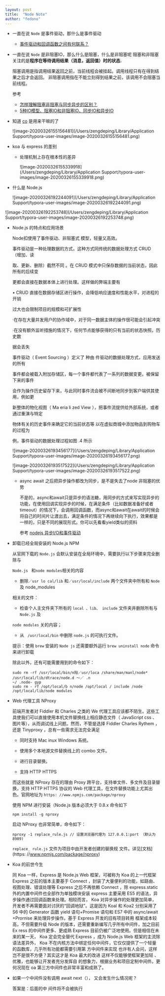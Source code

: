 ```yaml
---
layout: post
title:  "Node Note"
author: "fedono"
---
```


- 一直在说 `Node` 是事件驱动，那什么是事件驱动

  - [事件驱动和回调函数之间有何联系？](https://www.zhihu.com/question/30396023/answer/447966119)

- 一直在说 `Node` 是非阻塞IO，那么什么是阻塞，什么是非阻塞呢
  阻塞和非阻塞关注的是**程序在等待调用结果（消息，返回值）时的状态.**

  阻塞调用是指调用结果返回之前，当前线程会被挂起。调用线程只有在得到结果之后才会返回。
  非阻塞调用指在不能立刻得到结果之前，该调用不会阻塞当前线程。

  参考

  	- [怎样理解阻塞非阻塞与同步异步的区别？](https://www.zhihu.com/question/19732473/answer/241673170)
  	- [5种IO模型、阻塞IO和非阻塞IO、同步IO和异步IO](https://blog.csdn.net/tjiyu/article/details/52959418)

- 知道 [co](https://github.com/tj/co) 是用来干嘛的了

  ![image-20200326155156481](/Users/zengdeping/Library/Application Support/typora-user-images/image-20200326155156481.png)

- koa 与 express 的差别

  - 处理机制上存在根本性的差异

    ![image-20200326155339918](/Users/zengdeping/Library/Application Support/typora-user-images/image-20200326155339918.png)

- 什么是 Node.js

  ![image-20200326192244091](/Users/zengdeping/Library/Application Support/typora-user-images/image-20200326192244091.png)

![image-20200326192253748](/Users/zengdeping/Library/Application Support/typora-user-images/image-20200326192253748.png)

- Node.js 的特点和应用场景

  Node扣使用了事件驱动、非阻塞式 模型，轻量又高效。

  事件驱动是一种处理数据的方式，这种方式同传统的数据处理方式 CRUD （增加、读

  取、更新、删除）截然不同 。在 CRUD 模式中只保存数据的当前状态，因此所有的后续变

  更都会直接在数据本体上进行处理。这样做的弊端主要有

  • CRUD 直接在数据存储区进行操作，会降低响应速度和性能水平，对进程的开销

  过大也会限制项目的规模和可扩展性

  ·在存在大量并发用户的协作域中，对于同一数据主体的操作很可能会引起冲突

  ·在没有额外监听措施的情况下，任何节点能够获得的只有当前的状态快照，历史数

  据会丢失

  事件驱动（ Event Sourcing ）定义了 种由 件驱动的数据处理方式，应用发送的所有

  事件都会被载入附加存储区，每一个事件都代表了一系列的数据变更。被保留下来的事件

  会作为操作历史留存下来，与此同时事件流会被不间断地同步到客户端供其使用，例如更

  新整体的物化视图（ Ma eria li zed View ），把事件流提供给外部系统，或者通过重演与特定

  物体有关的历史事件来确定它的当前状态等 以在虚拟商城中添加物品到购物车的过程为

  例，事件驱动的数据处理过程如图 .4 所示

  ![image-20200326193456177](/Users/zengdeping/Library/Application Support/typora-user-images/image-20200326193456177.png)

  ![image-20200326193517522](/Users/zengdeping/Library/Application Support/typora-user-images/image-20200326193517522.png)

  - async await 之后把异步操作都改为同步，是不是失去了node 非阻塞的优势

    不是的，async和await只是异步的语法糖，用同步的方式来写实现异步的功能，在使用回调实现异步的时候，在满足条件（比如数据准备好或者timeout）的情况下，会调用回调函数，而async和await在await的时候会将自己的时间片让渡出去，满足条件的情况下再继续向下执行，效果都是一样的，只是不同的展现形式。你可以先看看yield类似的资料

    参考 [nodejs 异步I/O和事件驱动](https://segmentfault.com/a/1190000005173218)

- 卸载已经全局安装的 Node.js NPM 

  从官网下载的 `Node.js` 会默认安装在全局环境中，需要执行以下步骤来完全删除与

  `Node.js ` 和` node modules `相关的内容

  - 删除`／usr lo cal/lib` 和`／usr/local/include` 两个文件夹中所有和 `Node`  及 node_modules 

  相关的文件：

  - 检查个人主文件夹下所有的 `local 、lib、 include`  文件夹井删除所有与 `Node.js` 及

  `node modules`  关的内容；

  - 从 ` /usr/local/bin` 中删除 `node.js` 的可执行文件。

  提示：使用 `brew` 安装的 `Node js` 还需要额外运行 `brew uninstall node` 命令来进行卸载

  除此以外，还有可能需要用到的命令如下：

  ```shell
  sudo rm -rf /usr/local/bin/n阳／usr/loca /share/man/manl/node* /usr/local/lib/dtrace/node.d ～／ .n
  ~/ .node- gyp 
  sudo rm - rf /opt/local/b n/node /opt/local / include /node /opt/local/lib/node modules
  ```

- Web 代理工具  NProxy 

  前端开发者对 Fiddler 和 Charles 之类的 We 代理工具应该都不陌生。这些工具使我们可以直接使用本机文件替换线上相应静态文件（ JavaScript css 、图片等），从而调试线上问题。然而，不管是选择 Fiddler Charles Rythem ，还是 Tinyproxy ，总有一些需求无法完全满足

  - 同时支持 Mac inux Windows 系统。

  - 使用多个本地源文件替换线上的 combo 文件。

  - 进行目录替换。

  - 支持 HTTP HTTPS

  而这些就是 NProxy 存在的理由 Proxy 跨平台，支持单文件、多文件及目录替换，支持 HTTP HTTPS 协议的 Web 代理工具，在文件替换功能上尤其出色。官网地址为 `https: //www.npmjs.com/package/nproxy` 

  使用 NPM 进行安装（Node.js 版本必须大于 0.8.x 命令如下

  ```shell
  npm install -g nproxy 
  ```

  启动 NProxy 也非常简单，命令如下：

  ```shell
  nproxy -1 replace_rule.js // 设置浏览器代理为 127.0.0.1:port （默认为 8989)
  ```

  `replace_ rule.js` 文件为项目中由开发者创建的替换规 文件。详见[文档](https: //www.npmjs.com/package/nproxy)

- Koa 的前世今生

  同 Koa 一样，Express 是 Node.js Web 框架，可被称为 Koa 的上一代框架 Express 之前的版本主要基于 Connect ，封装了大量便利的功能，如路由、视图处理、错误处理等 Express 之后不再依赖 Connect ，除 express.static外的内置中间件也全部作为单独模块安装 express 主要采用 ES5 的语法，异步操作通过回调函数来处理。相较而言， Koa 对异步操作的处理更加简单，开发者不再需要面对讨厌的“回调地狱”。这是因为 Koal 和 Koa2 分别采用了 S6 中的 Generator 函数 yield 语句+Promise 语句和 ES7 中的 async/await +Prornise 来处理异步操作。基于 Express 开发的旧有项目转用 框架成本较高，不但需要升级 Node 的版本，还需要重新编写几乎所有中间件，加之目前 Ex ress 的中间件更多、更成熟 Express 目前仍被广泛地使用。但是相信在未来的某一天， Koa 定会完全替代 Express ，成为 Node.js Web 框架的主流除语法差异外， Koa 不在内核方法中绑定任何中间件，它仅仅提供了一个轻量的函数库，几乎所有功能都需要引用第 方中间件来实现 也许有人会问，这样岂不是很不方便？其实这才是 Koa 最大的改进 这样不仅能够使框架更加轻 、优雅，也能够让开发者充分发挥自 的想象力，根据业务和项目定制中间件。更何况现在 oa 第三方中间件也非常丰富和成熟了。

- 如果一个中间件没有调用 await next（）， 又会发生什么情况呢？ 

  答案是：后面的中 间件将不会被执行